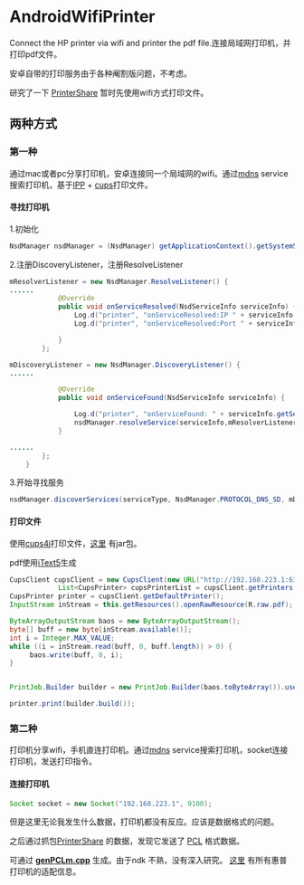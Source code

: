 # AndroidWifiPrinter
Connect the HP printer via wifi and printer the pdf file.连接局域网打印机，并打印pdf文件。


安卓自带的打印服务由于各种阉割版问题，不考虑。

研究了一下 [PrinterShare](https://play.google.com/store/apps/details?id=com.dynamixsoftware.printershare) 暂时先使用wifi方式打印文件。
## 两种方式

### 第一种

通过mac或者pc分享打印机，安卓连接同一个局域网的wifi。通过[mdns](https://developer.android.com/reference/android/net/nsd/NsdManager) service搜索打印机，基于[IPP](https://en.wikipedia.org/wiki/Internet_Printing_Protocol) + [cups](https://en.wikipedia.org/wiki/CUPS)打印文件。

#### 寻找打印机

1.初始化

```java
NsdManager nsdManager = (NsdManager) getApplicationContext().getSystemService(Context.NSD_SERVICE);
```

2.注册DiscoveryListener，注册ResolveListener

```java
mResolverListener = new NsdManager.ResolveListener() {
......
            @Override
            public void onServiceResolved(NsdServiceInfo serviceInfo) {
                Log.d("printer", "onServiceResolved:IP " + serviceInfo.getHost());
                Log.d("printer", "onServiceResolved:Port " + serviceInfo.getPort());

            }
        };

mDiscoveryListener = new NsdManager.DiscoveryListener() {     
......

            @Override
            public void onServiceFound(NsdServiceInfo serviceInfo) {

                Log.d("printer", "onServiceFound: " + serviceInfo.getServiceName());
  				nsdManager.resolveService(serviceInfo,mResolverListener);
            }

......
        };
    }
```

3.开始寻找服务

```java
nsdManager.discoverServices(serviceType, NsdManager.PROTOCOL_DNS_SD, mDiscoveryListener);
```

#### 打印文件

使用[cups4j](https://github.com/harwey/cups4j)打印文件，[这里](https://github.com/freevnshns/decser-android) 有jar包。

pdf使用[iText5](https://itextpdf.com/en/products/itext-5-legacy)生成

```java
CupsClient cupsClient = new CupsClient(new URL("http://192.168.223.1:631"));
            List<CupsPrinter> cupsPrinterList = cupsClient.getPrinters();
CupsPrinter printer = cupsClient.getDefaultPrinter();
InputStream inStream = this.getResources().openRawResource(R.raw.pdf);

ByteArrayOutputStream baos = new ByteArrayOutputStream();
byte[] buff = new byte[inStream.available()];
int i = Integer.MAX_VALUE;
while ((i = inStream.read(buff, 0, buff.length)) > 0) {
     baos.write(buff, 0, i);
}


PrintJob.Builder builder = new PrintJob.Builder(baos.toByteArray()).userName("user").copies(1);

printer.print(builder.build());
```

### 第二种

打印机分享wifi，手机直连打印机。通过[mdns](https://developer.android.com/reference/android/net/nsd/NsdManager) service搜索打印机，socket连接打印机，发送打印指令。

#### 连接打印机

```java
Socket socket = new Socket("192.168.223.1", 9100);
```

但是这里无论我发生什么数据，打印机都没有反应。应该是数据格式的问题。

之后通过抓包[PrinterShare](https://play.google.com/store/apps/details?id=com.dynamixsoftware.printershare) 的数据，发现它发送了 [PCL](https://en.wikipedia.org/wiki/Printer_Command_Language) 格式数据。

可通过 [**genPCLm.cpp**](https://github.com/ibevilinc/WFDSPrintPlugin/blob/master/jni/wprint/plugins/genPCLm/src/genPCLm.cpp) 生成。由于ndk 不熟，没有深入研究。
[这里](https://github.com/twaugh/hplip/tree/master/ppd/hpcups) 有所有惠普打印机的适配信息。
